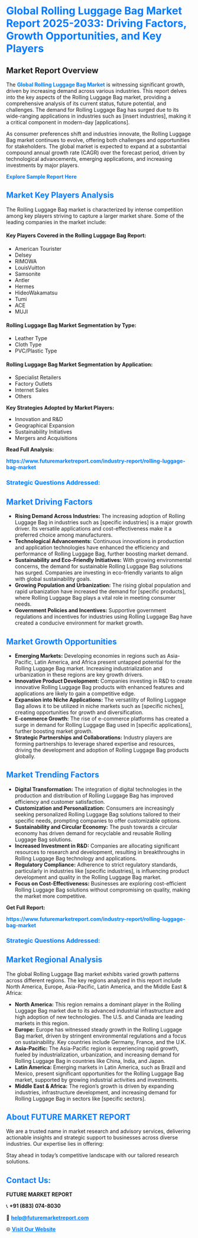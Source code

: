 <h1 style="color: #007BFF;">Global Rolling Luggage Bag Market Report 2025-2033: Driving Factors, Growth Opportunities, and Key Players</h1>

<section id="overview">
<h2>Market Report Overview</h2>
<p>The <a href="https://www.futuremarketreport.com/industry-report/rolling-luggage-bag-market" style="color: #007BFF; text-decoration: none;"><strong>Global Rolling Luggage Bag Market</strong></a> is witnessing significant growth, driven by increasing demand across various industries. This report delves into the key aspects of the Rolling Luggage Bag market, providing a comprehensive analysis of its current status, future potential, and challenges. The demand for Rolling Luggage Bag has surged due to its wide-ranging applications in industries such as [insert industries], making it a critical component in modern-day [applications].</p>
<p>As consumer preferences shift and industries innovate, the Rolling Luggage Bag market continues to evolve, offering both challenges and opportunities for stakeholders. The global market is expected to expand at a substantial compound annual growth rate (CAGR) over the forecast period, driven by technological advancements, emerging applications, and increasing investments by major players.</p>
</section>

<section id="overview">
<p><a href="https://www.futuremarketreport.com/request-sample/reportId=89637" style="color: #007BFF; text-decoration: none;"><strong>Explore Sample Report Here</strong></a></p>
</section>

<section id="key-players">
<h2 style="color: #007BFF;">Market Key Players Analysis</h2>
<p>The Rolling Luggage Bag market is characterized by intense competition among key players striving to capture a larger market share. Some of the leading companies in the market include:</p>
<h4>Key Players Covered in the Rolling Luggage Bag Report:</h4>
<ul><li>American Tourister</li><li>Delsey</li><li>RIMOWA</li><li>LouisVuitton</li><li>Samsonite</li><li>Antler</li><li>Hermes</li><li>HideoWakamatsu</li><li>Tumi</li><li>ACE</li><li>MUJI</li></ul>
<h4>Rolling Luggage Bag Market Segmentation by Type:</h4>
<ul><li>Leather Type</li><li>Cloth Type</li><li>PVC/Plastic Type</li></ul>

<h4>Rolling Luggage Bag Market Segmentation by Application:</h4>
<ul><li>Specialist Retailers</li><li>Factory Outlets</li><li>Internet Sales</li><li>Others</li></ul>
<p><strong>Key Strategies Adopted by Market Players:</strong></p>
<ul>
<li>Innovation and R&D</li>
<li>Geographical Expansion</li>
<li>Sustainability Initiatives</li>
<li>Mergers and Acquisitions</li>
</ul>
</section>

<section>
<p><strong>Read Full Analysis: </strong></p><a href="https://www.futuremarketreport.com/industry-report/rolling-luggage-bag-market" style="color: #007BFF; text-decoration: none;"><strong>https://www.futuremarketreport.com/industry-report/rolling-luggage-bag-market</strong></a>
<h3 style="color: #007BFF;">Strategic Questions Addressed:</h3>
</section>

<section id="driving-factors">
<h2 style="color: #007BFF;">Market Driving Factors</h2>
<ul>
<li><strong>Rising Demand Across Industries:</strong> The increasing adoption of Rolling Luggage Bag in industries such as [specific industries] is a major growth driver. Its versatile applications and cost-effectiveness make it a preferred choice among manufacturers.</li>
<li><strong>Technological Advancements:</strong> Continuous innovations in production and application technologies have enhanced the efficiency and performance of Rolling Luggage Bag, further boosting market demand.</li>
<li><strong>Sustainability and Eco-Friendly Initiatives:</strong> With growing environmental concerns, the demand for sustainable Rolling Luggage Bag solutions has surged. Companies are investing in eco-friendly variants to align with global sustainability goals.</li>
<li><strong>Growing Population and Urbanization:</strong> The rising global population and rapid urbanization have increased the demand for [specific products], where Rolling Luggage Bag plays a vital role in meeting consumer needs.</li>
<li><strong>Government Policies and Incentives:</strong> Supportive government regulations and incentives for industries using Rolling Luggage Bag have created a conducive environment for market growth.</li>
</ul>
</section>

<section id="growth-opportunities">
<h2 style="color: #007BFF;">Market Growth Opportunities</h2>
<ul>
<li><strong>Emerging Markets:</strong> Developing economies in regions such as Asia-Pacific, Latin America, and Africa present untapped potential for the Rolling Luggage Bag market. Increasing industrialization and urbanization in these regions are key growth drivers.</li>
<li><strong>Innovative Product Development:</strong> Companies investing in R&D to create innovative Rolling Luggage Bag products with enhanced features and applications are likely to gain a competitive edge.</li>
<li><strong>Expansion into Niche Applications:</strong> The versatility of Rolling Luggage Bag allows it to be utilized in niche markets such as [specific niches], creating opportunities for growth and diversification.</li>
<li><strong>E-commerce Growth:</strong> The rise of e-commerce platforms has created a surge in demand for Rolling Luggage Bag used in [specific applications], further boosting market growth.</li>
<li><strong>Strategic Partnerships and Collaborations:</strong> Industry players are forming partnerships to leverage shared expertise and resources, driving the development and adoption of Rolling Luggage Bag products globally.</li>
</ul>
</section>

<section id="trending-factors">
<h2 style="color: #007BFF;">Market Trending Factors</h2>
<ul>
<li><strong>Digital Transformation:</strong> The integration of digital technologies in the production and distribution of Rolling Luggage Bag has improved efficiency and customer satisfaction.</li>
<li><strong>Customization and Personalization:</strong> Consumers are increasingly seeking personalized Rolling Luggage Bag solutions tailored to their specific needs, prompting companies to offer customizable options.</li>
<li><strong>Sustainability and Circular Economy:</strong> The push towards a circular economy has driven demand for recyclable and reusable Rolling Luggage Bag solutions.</li>
<li><strong>Increased Investment in R&D:</strong> Companies are allocating significant resources to research and development, resulting in breakthroughs in Rolling Luggage Bag technology and applications.</li>
<li><strong>Regulatory Compliance:</strong> Adherence to strict regulatory standards, particularly in industries like [specific industries], is influencing product development and quality in the Rolling Luggage Bag market.</li>
<li><strong>Focus on Cost-Effectiveness:</strong> Businesses are exploring cost-efficient Rolling Luggage Bag solutions without compromising on quality, making the market more competitive.</li>
</ul>
</section>

<section>
<p><strong>Get Full Report: </strong></p><a href="https://www.futuremarketreport.com/industry-report/rolling-luggage-bag-market" style="color: #007BFF; text-decoration: none;"><strong>https://www.futuremarketreport.com/industry-report/rolling-luggage-bag-market</strong></a>
<h3 style="color: #007BFF;">Strategic Questions Addressed:</h3>
</section>


<section id="regional-analysis">
<h2 style="color: #007BFF;">Market Regional Analysis</h2>
<p>The global Rolling Luggage Bag market exhibits varied growth patterns across different regions. The key regions analyzed in this report include North America, Europe, Asia-Pacific, Latin America, and the Middle East & Africa:</p>
<ul>
<li><strong>North America:</strong> This region remains a dominant player in the Rolling Luggage Bag market due to its advanced industrial infrastructure and high adoption of new technologies. The U.S. and Canada are leading markets in this region.</li>
<li><strong>Europe:</strong> Europe has witnessed steady growth in the Rolling Luggage Bag market, driven by stringent environmental regulations and a focus on sustainability. Key countries include Germany, France, and the U.K.</li>
<li><strong>Asia-Pacific:</strong> The Asia-Pacific region is experiencing rapid growth, fueled by industrialization, urbanization, and increasing demand for Rolling Luggage Bag in countries like China, India, and Japan.</li>
<li><strong>Latin America:</strong> Emerging markets in Latin America, such as Brazil and Mexico, present significant opportunities for the Rolling Luggage Bag market, supported by growing industrial activities and investments.</li>
<li><strong>Middle East & Africa:</strong> The region’s growth is driven by expanding industries, infrastructure development, and increasing demand for Rolling Luggage Bag in sectors like [specific sectors].</li>
</ul>
</section>

<footer>
<h2 style="color: #007BFF;">About FUTURE MARKET REPORT</h2>
<p>We are a trusted name in market research and advisory services, delivering actionable insights and strategic support to businesses across diverse industries. Our expertise lies in offering:</p>

<p>Stay ahead in today’s competitive landscape with our tailored research solutions.</p>

<h2 style="color: #007BFF;">Contact Us:</h2>
<p><strong>FUTURE MARKET REPORT</strong></p>
<p>📞 <strong>+91 (883) 074-8030</strong></p>
<p>📧 <strong><a href="mailto:help@futuremarketreport.com" style="color: #007BFF;">help@futuremarketreport.com</a></strong></p>
<p>🌐 <strong><a href="https://www.futuremarketreport.com/" style="color: #007BFF;">Visit Our Website</a></strong></p>
</footer>